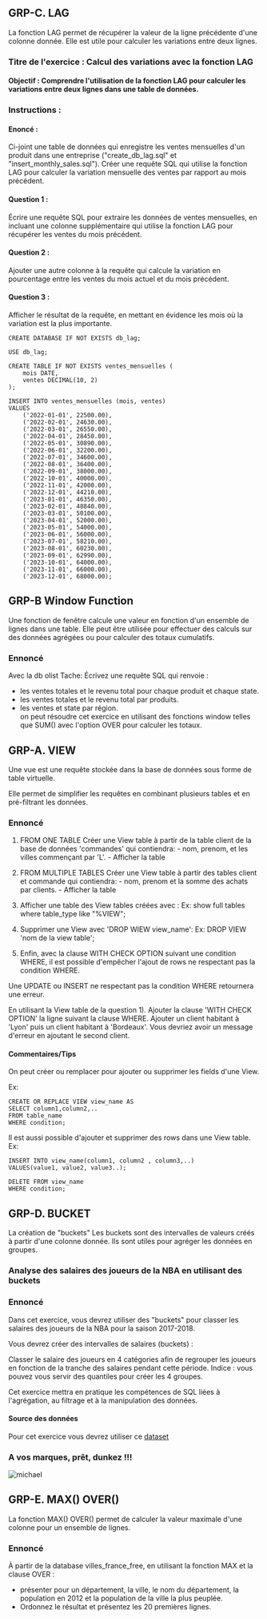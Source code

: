 ## GRP-C. LAG
La fonction LAG permet de récupérer la valeur de la ligne précédente d'une colonne donnée.
Elle est utile pour calculer les variations entre deux lignes.


### Titre de l'exercice : Calcul des variations avec la fonction LAG

#### Objectif : Comprendre l'utilisation de la fonction LAG pour calculer les variations entre deux lignes dans une table de données.

### Instructions :

#### Enoncé : 
Ci-joint une table de données qui enregistre les ventes mensuelles d'un produit dans une entreprise ("create_db_lag.sql" et "insert_monthly_sales.sql").
Créer une requête SQL qui utilise la fonction LAG pour calculer la variation mensuelle des ventes par rapport au mois précédent.

#### Question 1 :
Écrire une requête SQL pour extraire les données de ventes mensuelles, en incluant une colonne supplémentaire 
qui utilise la fonction LAG pour récupérer les ventes du mois précédent.

#### Question 2 :
Ajouter une autre colonne à la requête qui calcule la variation en pourcentage entre les ventes du mois actuel et du mois précédent.

#### Question 3 :
Afficher le résultat de la requête, en mettant en évidence les mois où la variation est la plus importante.

```
CREATE DATABASE IF NOT EXISTS db_lag;

USE db_lag;

CREATE TABLE IF NOT EXISTS ventes_mensuelles (
    mois DATE,
    ventes DECIMAL(10, 2)
);
```

```
INSERT INTO ventes_mensuelles (mois, ventes)
VALUES
    ('2022-01-01', 22500.00),
    ('2022-02-01', 24630.00),
    ('2022-03-01', 26550.00),
    ('2022-04-01', 28450.00),
    ('2022-05-01', 30890.00),
    ('2022-06-01', 32200.00),
    ('2022-07-01', 34600.00),
    ('2022-08-01', 36400.00),
    ('2022-09-01', 38000.00),
    ('2022-10-01', 40000.00),
    ('2022-11-01', 42000.00),
    ('2022-12-01', 44210.00),
    ('2023-01-01', 46350.00),
    ('2023-02-01', 48840.00),
    ('2023-03-01', 50100.00),
    ('2023-04-01', 52000.00),
    ('2023-05-01', 54000.00),
    ('2023-06-01', 56000.00),
    ('2023-07-01', 58210.00),
    ('2023-08-01', 60230.00),
    ('2023-09-01', 62990.00),
    ('2023-10-01', 64000.00),
    ('2023-11-01', 66000.00),
    ('2023-12-01', 68000.00);
```

## GRP-B Window Function
Une fonction de fenêtre calcule une valeur en fonction d'un ensemble de lignes dans une table. Elle peut être utilisée pour effectuer des calculs sur des données agrégées ou pour calculer des totaux cumulatifs.

### Ennoncé
Avec la db olist  Tache:  Écrivez une requête SQL qui renvoie : 
- les ventes totales et le revenu total pour chaque produit et chaque state. 
- les ventes totales et le revenu total par produits.  
- les ventes et state par région.  
on peut résoudre cet exercice en utilisant des fonctions window telles que SUM() avec l'option OVER pour calculer les totaux.

## GRP-A. VIEW
Une vue est une requête stockée dans la base de données sous forme de table virtuelle. 

Elle permet de simplifier les requêtes en combinant plusieurs tables et en pré-filtrant les données.

### Ennoncé

1) FROM ONE TABLE
Créer une View table à partir de la table client de la base de données 'commandes' qui contiendra:
		- nom, prenom, et les villes commençant par 'L'.
		- Afficher la table

2) FROM MULTIPLE TABLES
Créer une View table à partir des tables client et commande qui contiendra:
		- nom, prenom et la somme des achats par clients. 
		- Afficher la table

3) Afficher une table des View tables créées avec :
Ex: show full tables where table_type like "%VIEW";

4) Supprimer une View avec 'DROP WIEW view_name':
Ex: DROP VIEW 'nom de la view table';

5) Enfin, avec la clause WITH CHECK OPTION suivant une condition WHERE,
il est possible d'empêcher l'ajout de rows ne respectant pas la condition WHERE.

Une UPDATE ou INSERT ne respectant pas la condition WHERE retournera une erreur.

En utilisant la View table de la question 1). Ajouter la clause 'WITH CHECK OPTION' la ligne suivant la clause WHERE.
Ajouter un client habitant à 'Lyon' puis un client habitant à 'Bordeaux'.
Vous devriez avoir un message d'erreur en ajoutant le second client.


#### Commentaires/Tips

On peut créer ou remplacer pour ajouter ou supprimer les fields d'une View.

Ex:
```
CREATE OR REPLACE VIEW view_name AS
SELECT column1,column2,..
FROM table_name
WHERE condition;
```

Il est aussi possible d'ajouter et supprimer des rows dans une View table.
Ex:
```
INSERT INTO view_name(column1, column2 , column3,..) 
VALUES(value1, value2, value3..);
```
```
DELETE FROM view_name
WHERE condition;
```

## GRP-D. BUCKET
La création de "buckets" Les buckets sont des intervalles de valeurs créés à partir d'une colonne donnée. Ils sont utiles pour agréger les données en groupes.

### Analyse des salaires des joueurs de la NBA en utilisant des buckets


### Ennoncé

Dans cet exercice, vous devrez utiliser des "buckets" pour classer les salaires des joueurs de la NBA pour la saison 2017-2018.

Vous devrez créer des intervalles de salaires (buckets) :

Classer le salaire des joueurs en 4 catégories afin de regrouper les joueurs en fonction de la tranche des salaires pendant cette période. 
Indice : vous pouvez vous servir des quantiles pour créer les 4 groupes.

Cet exercice mettra en pratique les compétences de SQL liées à l'agrégation, au filtrage et à la manipulation des données.

#### Source des données
Pour cet exercice vous devrez utiliser ce [dataset](https://www.kaggle.com/datasets/koki25ando/salary?select=NBA_season1718_salary.csv) 

### A vos marques, prêt, dunkez !!!

![michael](https://www.basketusa.com/wp-content/uploads/2020/02/jordan-sdk-1988.jpg)


## GRP-E. MAX() OVER()
La fonction MAX() OVER() permet de calculer la valeur maximale d'une colonne pour un ensemble de lignes.

### Ennoncé
À partir de la database villes_france_free, en utilisant la fonction MAX et la clause OVER :  
- présenter pour un département, la ville, le nom du département, 
la population en 2012 et la population de la ville la plus peuplée. 
- Ordonnez le résultat et présentez les 20 premières lignes.
